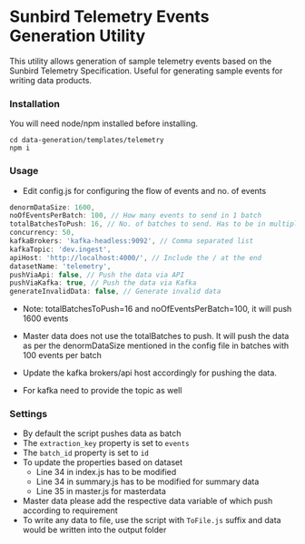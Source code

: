 # Sunbird Telemetry Events Generation Utility

This utility allows generation of sample telemetry events based on the Sunbird Telemetry Specification. Useful for generating sample events for writing data products.

### Installation
You will need node/npm installed before installing. 

```shell
cd data-generation/templates/telemetry
npm i
```

### Usage
- Edit config.js for configuring the flow of events and no. of events
```javascript
denormDataSize: 1600,
noOfEventsPerBatch: 100, // How many events to send in 1 batch
totalBatchesToPush: 16, // No. of batches to send. Has to be in multiples of 16
concurrency: 50,
kafkaBrokers: 'kafka-headless:9092', // Comma separated list
kafkaTopic: 'dev.ingest',
apiHost: 'http://localhost:4000/', // Include the / at the end
datasetName: 'telemetry',
pushViaApi: false, // Push the data via API
pushViaKafka: true, // Push the data via Kafka
generateInvalidData: false, // Generate invalid data
```
- Note: totalBatchesToPush=16 and noOfEventsPerBatch=100, it will push 1600 events
- Master data does not use the totalBatches to push. It will push the data as per the denormDataSize mentioned in the config file in batches with 100 events per batch
- Update the kafka brokers/api host accordingly for pushing the data.

- For kafka need to provide the topic as well

### Settings
- By default the script pushes data as batch
- The `extraction_key` property is set to `events`
- The `batch_id` property is set to `id`
- To update the properties based on dataset
    - Line 34 in index.js has to be modified
    - Line 34 in summary.js has to be modified for summary data
    - Line 35 in master.js for masterdata
- Master data please add the respective data variable of which push according to requirement
- To write any data to file, use the script with `ToFile.js` suffix and data would be written into the output folder
